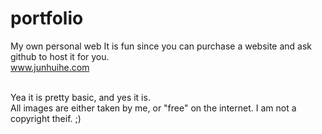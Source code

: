 # portfolio
My own personal web
It is fun since you can purchase a website and ask github to host it for you.<br>
www.junhuihe.com<br><br>

Yea it is pretty basic, and yes it is.<br>
All images are either taken by me, or "free" on the internet. I am not a copyright theif. ;)
